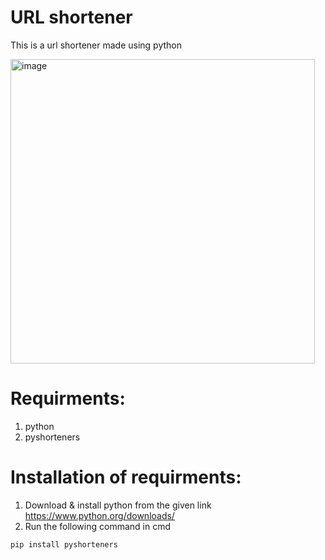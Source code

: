 # URL shortener
This is a url shortener made using python

<img width="487" alt="image" src="https://user-images.githubusercontent.com/88031057/183617120-fada04ee-9c91-47fe-b7b0-9ab47de3fd3b.png">

# Requirments:
  1. python
  2. pyshorteners
# Installation of requirments:
1. Download & install python from the given link
https://www.python.org/downloads/
2. Run the following command in cmd
```shell
pip install pyshorteners
```
